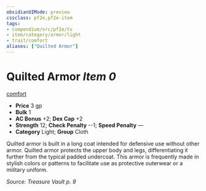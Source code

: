 ```yaml
---
obsidianUIMode: preview
cssclass: pf2e,pf2e-item
tags:
- compendium/src/pf2e/tv
- item/category/armor/light
- trait/comfort
aliases: ["Quilted Armor"]
---
```

# Quilted Armor *Item 0*  
[comfort](rules/traits/comfort.md "Comfort Armor Trait")  

- **Price** 3 gp
- **Bulk** 1
- **AC Bonus** +2; **Dex Cap** +2
- **Strength** 12; **Check Penalty** --1; **Speed Penalty** —
- **Category** Light; **Group** Cloth 

Quilted armor is built in a long coat intended for defensive use without other armor. Quilted armor protects the upper body and legs, differentiating it further from the typical padded undercoat. This armor is frequently made in stylish colors or patterns to facilitate use as protective outerwear or a military uniform.

*Source: Treasure Vault p. 9*